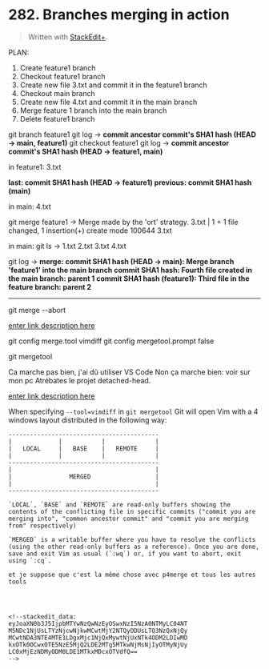 # 282. Branches merging in action

> Written with [StackEdit+](https://stackedit.net/).


PLAN:
1. Create feature1 branch
2. Checkout feature1 branch
3. Create new file 3.txt and commit it in the feature1 branch
4. Checkout main branch
5. Create new file 4.txt and commit it in the main branch
6. Merge feature 1 branch into the main branch
7. Delete feature1 branch

git branch feature1
git log →
**commit ancestor commit's SHA1 hash (HEAD → main, feature1)**
git checkout feature1
git log →
**commit ancestor commit's SHA1 hash (HEAD → feature1, main)**

in feature1: 3.txt

**last: commit SHA1 hash  (HEAD → feature1)
previous: commit SHA1 hash (main)**

in main: 4.txt

git merge feature1 →
Merge made by the 'ort' strategy.
3.txt  | 1 +
1 file changed, 1 insertion(+)
create mode 100644 3.txt

in main: git ls ->
1.txt 2.txt 3.txt 4.txt

git log ->
**merge: commit SHA1 hash (HEAD -> main): Merge branch 'feature1' into the main branch
commit SHA1 hash: Fourth file created in the main branch: parent 1
commit SHA1 hash (feature1): Third file in the feature branch: parent 2**

---
git merge --abort

[enter link description here](https://www.rosipov.com/blog/use-vimdiff-as-git-mergetool/#fromHistor)

git config merge.tool vimdiff
git config mergetool.prompt false

git mergetool

Ca marche pas bien, j'ai dû utiliser VS Code
Non ça marche bien: voir sur mon pc Atrébates le projet detached-head.

[enter link description here](https://www.git-scm.com/docs/git-mergetool)

When specifying `--tool=vimdiff` in `git mergetool` Git will open Vim with a 4 windows layout distributed in the following way:


```plaintext
------------------------------------------
|             |           |              |
|   LOCAL     |   BASE    |   REMOTE     |
|             |           |              |
------------------------------------------
|                                        |
|                MERGED                  |
|                                        |
------------------------------------------

`LOCAL`, `BASE` and `REMOTE` are read-only buffers showing the contents of the conflicting file in specific commits ("commit you are merging into", "common ancestor commit" and "commit you are merging from" respectively)

`MERGED` is a writable buffer where you have to resolve the conflicts (using the other read-only buffers as a reference). Once you are done, save and exit Vim as usual (`:wq`) or, if you want to abort, exit using `:cq`.

et je suppose que c'est la même chose avec p4merge et tous les autres tools




<!--stackedit_data:
eyJoaXN0b3J5IjpbMTYwNzQwNzEyOSwxNzI5NzA0NTMyLC04NT
M5NDc1NjUsLTYzNjcwNjkwMCwtMjY2NTQyODUsLTQ3NzQxNjQy
MCwtNDA3NTE4MTE1LDgxMjc1NjQxMywtNjUxNTk4ODM2LDIwMD
kxOTk0OCwxOTE5NzE5MjQ2LDE2MTg5MTkwNjMsNjIyOTMyNjUy
LC0xMjEzNDMyODM0LDE1MTkxMDcxOTVdfQ==
-->